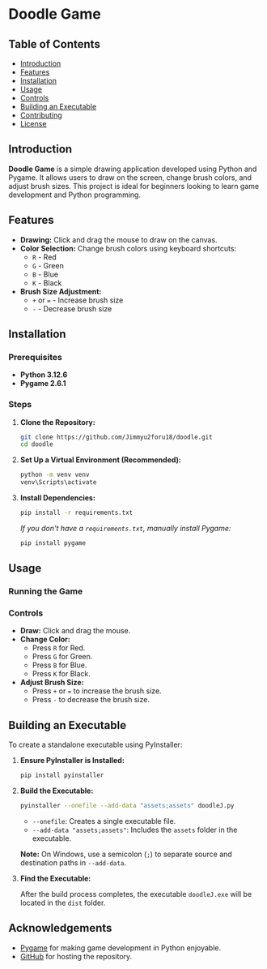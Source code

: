 # Doodle Game

## Table of Contents

- [Introduction](#introduction)
- [Features](#features)
- [Installation](#installation)
- [Usage](#usage)
- [Controls](#controls)
- [Building an Executable](#building-an-executable)
- [Contributing](#contributing)
- [License](#license)

## Introduction

**Doodle Game** is a simple drawing application developed using Python and Pygame. It allows users to draw on the screen, change brush colors, and adjust brush sizes. This project is ideal for beginners looking to learn game development and Python programming.

## Features

- **Drawing:** Click and drag the mouse to draw on the canvas.
- **Color Selection:** Change brush colors using keyboard shortcuts:
  - `R` - Red
  - `G` - Green
  - `B` - Blue
  - `K` - Black
- **Brush Size Adjustment:**
  - `+` or `=` - Increase brush size
  - `-` - Decrease brush size

## Installation

### Prerequisites

- **Python 3.12.6**
- **Pygame 2.6.1**

### Steps

1. **Clone the Repository:**

   ```bash
   git clone https://github.com/Jimmyu2foru18/doodle.git
   cd doodle
   ```

2. **Set Up a Virtual Environment (Recommended):**

   ```bash
   python -m venv venv
   venv\Scripts\activate
   ```

3. **Install Dependencies:**

   ```bash
   pip install -r requirements.txt
   ```

   *If you don't have a `requirements.txt`, manually install Pygame:*

   ```bash
   pip install pygame
   ```

## Usage

### Running the Game


### Controls

- **Draw:** Click and drag the mouse.
- **Change Color:**
  - Press `R` for Red.
  - Press `G` for Green.
  - Press `B` for Blue.
  - Press `K` for Black.
- **Adjust Brush Size:**
  - Press `+` or `=` to increase the brush size.
  - Press `-` to decrease the brush size.

## Building an Executable

To create a standalone executable using PyInstaller:

1. **Ensure PyInstaller is Installed:**

   ```bash
   pip install pyinstaller
   ```

2. **Build the Executable:**

   ```bash
   pyinstaller --onefile --add-data "assets;assets" doodleJ.py
   ```

   - `--onefile`: Creates a single executable file.
   - `--add-data "assets;assets"`: Includes the `assets` folder in the executable.

   **Note:** On Windows, use a semicolon (`;`) to separate source and destination paths in `--add-data`.

3. **Find the Executable:**

   After the build process completes, the executable `doodleJ.exe` will be located in the `dist` folder.

## Acknowledgements

- [Pygame](https://www.pygame.org/) for making game development in Python enjoyable.
- [GitHub](https://github.com/) for hosting the repository.
